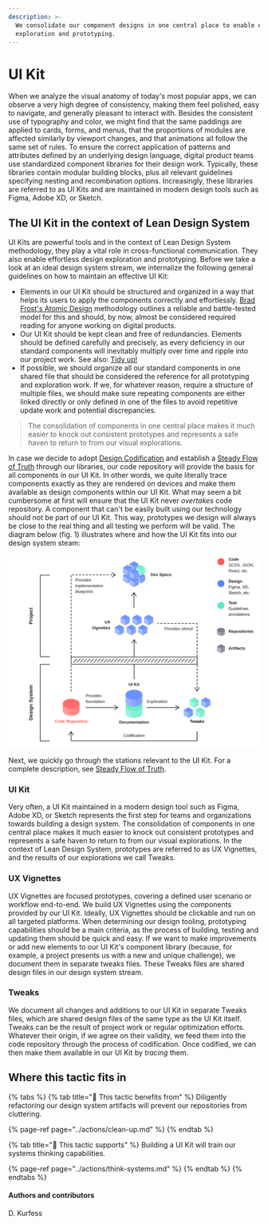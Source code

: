 ```yaml
---
description: >-
  We consolidate our component designs in one central place to enable effortless
  exploration and prototyping.
---
```


# UI Kit

When we analyze the visual anatomy of today's most popular apps, we can observe a very high degree of consistency, making them feel polished, easy to navigate, and generally pleasant to interact with. Besides the consistent use of typography and color, we might find that the same paddings are applied to cards, forms, and menus, that the proportions of modules are affected similarly by viewport changes, and that animations all follow the same set of rules. To ensure the correct application of patterns and attributes defined by an underlying design language, digital product teams use standardized component libraries for their design work. Typically, these libraries contain modular building blocks, plus all relevant guidelines specifying nesting and recombination options. Increasingly, these libraries are referred to as UI Kits and are maintained in modern design tools such as Figma, Adobe XD, or Sketch.

## The UI Kit in the context of Lean Design System

UI Kits are powerful tools and in the context of Lean Design System methodology, they play a vital role in cross-functional communication. They also enable effortless design exploration and prototyping. Before we take a look at an ideal design system stream, we internalize the following general guidelines on how to maintain an effective UI Kit:

* Elements in our UI Kit should be structured and organized in a way that helps its users to apply the components correctly and effortlessly. [Brad Frost's Atomic Design](https://bradfrost.com/blog/post/atomic-web-design/) methodology outlines a reliable and battle-tested model for this and should, by now, almost be considered required reading for anyone working on digital products.
* Our UI Kit should be kept clean and free of redundancies. Elements should be defined carefully and precisely, as every deficiency in our standard components will inevitably multiply over time and ripple into our project work. See also: [Tidy up!](../actions/clean-up.md)
* If possible, we should organize all our standard components in one shared file that should be considered the reference for all prototyping and exploration work. If we, for whatever reason, require a structure of multiple files, we should make sure repeating components are either linked directly or only defined in one of the files to avoid repetitive update work and potential discrepancies.

> The consolidation of components in one central place makes it much easier to knock out consistent prototypes and represents a safe haven to return to from our visual explorations.

In case we decide to adopt [Design Codification](../principles/design-codification.md) and establish a [Steady Flow of Truth](../infrastructure/steady-flow-of-truth.md) through our libraries, our code repository will provide the basis for all components in our UI Kit. In other words, we quite literally trace components exactly as they are rendered on devices and make them available as design components within our UI Kit. What may seem a bit cumbersome at first will ensure that the UI Kit never _overtakes_ code repository. A component that can't be easily built using our technology should not be part of our UI Kit. This way, prototypes we design will always be close to the real thing and all testing we perform will be valid. The diagram below \(fig. 1\) illustrates where and how the UI Kit fits into our design system steam:

![Fig. 1: Steady Flow of Truth: Our design system stream](../../.gitbook/assets/fig_steady_flow.svg)

Next, we quickly go through the stations relevant to the UI Kit. For a complete description, see [Steady Flow of Truth](../infrastructure/steady-flow-of-truth.md).

### UI Kit

Very often, a UI Kit maintained in a modern design tool such as Figma, Adobe XD, or Sketch represents the first step for teams and organizations towards building a design system. The consolidation of components in one central place makes it much easier to knock out consistent prototypes and represents a safe haven to return to from our visual explorations. In the context of Lean Design System, prototypes are referred to as UX Vignettes, and the results of our explorations we call Tweaks.

### UX Vignettes

UX Vignettes are focused prototypes, covering a defined user scenario or workflow end-to-end. We build UX Vignettes using the components provided by our UI Kit. Ideally, UX Vignettes should be clickable and run on all targeted platforms. When determining our design tooling, prototyping capabilities should be a main criteria, as the process of building, testing and updating them should be quick and easy. If we want to make improvements or add new elements to our UI Kit's component library \(because, for example, a project presents us with a new and unique challenge\), we document them in separate tweaks files. These Tweaks files are shared design files in our design system stream.

### Tweaks

We document all changes and additions to our UI Kit in separate Tweaks files, which are shared design files of the same type as the UI Kit itself. Tweaks can be the result of project work or regular optimization efforts. Whatever their origin, if we agree on their validity, we feed them into the code repository through the process of codification. Once codified, we can then make them available in our UI Kit by _tracing_ them.

## Where this tactic fits in

{% tabs %}
{% tab title="🙏  This tactic benefits from" %}
Diligently refactoring our design system artifacts will prevent our repositories from cluttering.

{% page-ref page="../actions/clean-up.md" %}
{% endtab %}

{% tab title="💪  This tactic supports" %}
Building a UI Kit will train our systems thinking capabilities.

{% page-ref page="../actions/think-systems.md" %}
{% endtab %}
{% endtabs %}

#### Authors and contributors

D. Kurfess

